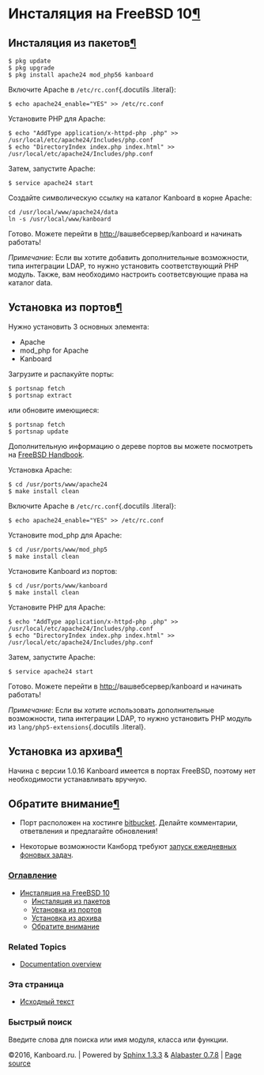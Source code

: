 Инсталяция на FreeBSD 10[¶](#freebsd-10-installation "Ссылка на этот заголовок")
================================================================================

Инсталяция из пакетов[¶](#install-from-packages "Ссылка на этот заголовок")
---------------------------------------------------------------------------

    $ pkg update
    $ pkg upgrade
    $ pkg install apache24 mod_php56 kanboard

Включите Apache в `/etc/rc.conf`{.docutils .literal}:

    $ echo apache24_enable="YES" >> /etc/rc.conf

Установите PHP для Apache:

    $ echo "AddType application/x-httpd-php .php" >> /usr/local/etc/apache24/Includes/php.conf
    $ echo "DirectoryIndex index.php index.html" >> /usr/local/etc/apache24/Includes/php.conf

Затем, запустите Apache:

    $ service apache24 start

Создайте символическую ссылку на каталог Kanboard в корне Apache:

    cd /usr/local/www/apache24/data
    ln -s /usr/local/www/kanboard

Готово. Можете перейти в <http:/>/вашвебсервер/kanboard и начинать
работать!

*Примечание*: Если вы хотите добавить дополнительные возможности, типа
интеграции LDAP, то нужно установить соответствующий PHP модуль. Также,
вам необходимо настроить соответсвующие права на каталог data.

Установка из портов[¶](#installing-from-ports "Ссылка на этот заголовок")
-------------------------------------------------------------------------

Нужно установить 3 основных элемента:

-   Apache
-   mod\_php for Apache
-   Kanboard

Загрузите и распакуйте порты:

    $ portsnap fetch
    $ portsnap extract

или обновите имеющиеся:

    $ portsnap fetch
    $ portsnap update

Дополнительную информацию о дереве портов вы можете посмотреть на
[FreeBSD
Handbook](https://www.freebsd.org/doc/handbook/ports-using.html).

Установка Apache:

    $ cd /usr/ports/www/apache24
    $ make install clean

Включите Apache в `/etc/rc.conf`{.docutils .literal}:

    $ echo apache24_enable="YES" >> /etc/rc.conf

Установите mod\_php для Apache:

    $ cd /usr/ports/www/mod_php5
    $ make install clean

Установите Kanboard из портов:

    $ cd /usr/ports/www/kanboard
    $ make install clean

Установите PHP для Apache:

    $ echo "AddType application/x-httpd-php .php" >> /usr/local/etc/apache24/Includes/php.conf
    $ echo "DirectoryIndex index.php index.html" >> /usr/local/etc/apache24/Includes/php.conf

Затем, запустите Apache:

    $ service apache24 start

Готово. Можете перейти в <http:/>/вашвебсервер/kanboard и начинать
работать!

*Примечание*: Если вы хотите использовать дополнительные возможности,
типа интеграции LDAP, то нужно установить PHP модуль из
`lang/php5-extensions`{.docutils .literal}.

Установка из архива[¶](#manual-installation "Ссылка на этот заголовок")
-----------------------------------------------------------------------

Начина с версии 1.0.16 Kanboard имеется в портах FreeBSD, поэтому нет
необходимости устанавливать вручную.

Обратите внимание[¶](#please-note "Ссылка на этот заголовок")
-------------------------------------------------------------

-   Порт расположен на хостинге
    [bitbucket](https://bitbucket.org/if0/freebsd-kanboard/). Делайте
    комментарии, ответвления и предлагайте обновления!

-   Некоторые возможности Канборд требуют [запуск ежедневных фоновых
    задач](cronjob.html).

### [Оглавление](index.html)

-   [Инсталяция на FreeBSD 10](#)
    -   [Инсталяция из пакетов](#install-from-packages)
    -   [Установка из портов](#installing-from-ports)
    -   [Установка из архива](#manual-installation)
    -   [Обратите внимание](#please-note)

### Related Topics

-   [Documentation overview](index.html)

### Эта страница

-   [Исходный текст](_sources/freebsd-installation.txt)

### Быстрый поиск

Введите слова для поиска или имя модуля, класса или функции.

©2016, Kanboard.ru. | Powered by [Sphinx 1.3.3](http://sphinx-doc.org/)
& [Alabaster 0.7.8](https://github.com/bitprophet/alabaster) | [Page
source](_sources/freebsd-installation.txt)
